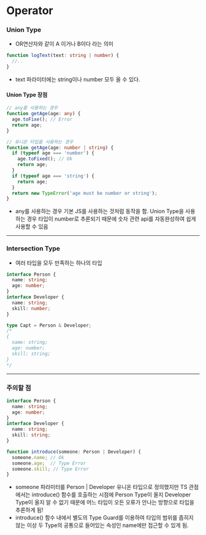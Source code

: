 # Operator

### Union Type
- OR연산자와 같이 A 이거나 B이다 라는 의미
```ts
function logText(text: string | number) {
  //..
}
```
- text 파라미터에는 string이나 number 모두 올 수 있다.

#### Union Type 장점
```ts
// any를 사용하는 경우
function getAge(age: any) {
  age.toFixe(); // Error
  return age;
}

// 유니온 타입을 사용하는 경우
function getAge(age: number | string) {
  if (typeof age === 'number') {
    age.toFixed(); // Ok
    return age;
  }
  if (typeof age === 'string') {
    return age;
  }
  return new TypeError('age must be number or string');
}
```
- any를 사용하는 경우 기본 JS를 사용하는 것처럼 동작을 함. Union Type을 사용하는 경우 타입이 number로 추론되기 때문에 숫자 관련 api를 자동완성하여 쉽게 사용할 수 있음
---
### Intersection Type
- 여러 타입을 모두 만족하는 하나의 타입
```ts
interface Person {
  name: string;
  age: number;
}
interface Developer {
  name: string;
  skill: number;
}

type Capt = Person & Developer;
/*
{
  name: string;
  age: number;
  skill: string;
}
*/
```
---
### 주의할 점
```ts
interface Person {
  name: string;
  age: number;
}
interface Developer {
  name: string;
  skill: string;
}

function introduce(someone: Person | Developer) {
  someone.name; // Ok
  someone.age;  // Type Error
  someone.skill; // Type Error
}
```
- someone 파라미터를 Person | Developer 유니온 타입으로 정의했지만 TS 관점에서는 introduce() 함수를 호출하는 시점에 Person Type이 올지 Developer Type이 올지 알 수 없기 때문에 어느 타입이 오든 오류가 안나는 방향으로 타입을 추론하게 됨!
- introduce() 함수 내에서 별도의 Type Guard를 이용하여 타입의 범위를 좁히지 않는 이상 두 Type의 공통으로 들어있는 속성인 name에만 접근할 수 있게 됨.



